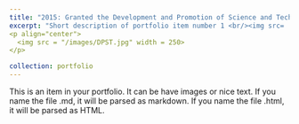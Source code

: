 ```yaml
---
title: "2015: Granted the Development and Promotion of Science and Technology Talents Project Scholarship (DPST). "
excerpt: "Short description of portfolio item number 1 <br/><img src= './images/DPST.jpg' width = 250>"
<p align="center">  
  <img src = "/images/DPST.jpg" width = 250>
</p>

collection: portfolio
---
```


This is an item in your portfolio. It can be have images or nice text. If you name the file .md, it will be parsed as markdown. If you name the file .html, it will be parsed as HTML. 